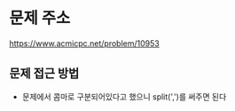 # 문제 주소 
https://www.acmicpc.net/problem/10953

## 문제 접근 방법 
- 문제에서 콤마로 구분되어있다고 했으니 split(',')를 써주면 된다 